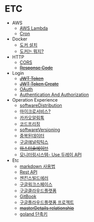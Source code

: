 # ETC
  * AWS
    * [AWS Lambda](aws/2021-12-28-develop-awsLambda.md)
    * [Cron](aws/2021-12-28-develop-CronExpression.md)
  * Docker
    * [도커 설치](docker/2021-07-29-docker-install.md)
    * [도커는 뭐지?](docker/2021-07-29-docker-whatIsDocker.md)
  * HTTP
    * [CORS](http/2022-03-09-http-cors.md)
    * [~~Response Code~~](http/2022-03-10-http-responseCode.md)
  * Login
    * [~~JWT Token~~](login/2021-09-14-login-jwttoken.md)
    * [~~JWT Token Create~~](login/2022-02-15-login-jwtTokenCreate.md)
    * [OAuth](login/2022-03-21-login-OAuth.md)
    * [Authentication And Authorization](login/2022-03-22-login-AuthenticationAndAuthorization.md)
  * Operation Experience
    * [softwareDistribution](operation/2021-08-05-operation-softwareDistribution.md)
    * [마이크로서비스?](operation/2021-08-12-operation-microservice.md)
    * [카카오알림톡](operation/2021-08-12-operation-Kakao-NotificationTalk.md)
    * [코드프리징](operation/2021-08-20-operation-codeFreezing.md)
    * [softwareVersioning](operation/2021-08-30-operation-softwareversioning.md)
    * [중복된데이터](operation/2021-08-30-operation-duplicate-data.md)
    * [구글애널릭틱스](operation/2021-09-07-operation-google-analytics.md)
    * [~~마스터슬에이브~~](operation/2021-09-07-operation-Master-Slave.md)
    * [모니터링시스템- Use 두레이 API](operation/2022-01-04-operation-doorayAPI.md)
  * Etc
    * [markdown 사용법](2021-00-00-etc-markdownExample.md)
    * [Rest API](2021-08-05-etc-restApi.md)
    * [젠킨스빌드에러](2021-10-01-develop-Jenkins-build-error.md)
    * [구글워크스페이스](2021-12-28-develop-googleWorkspace.md)
    * [구글클라우드플랫폼](2021-12-29-etc-gooleCloudPlatform.md)
    * [GitBook](2021-12-31-etc-createGitBook.md)
    * [구글플라우드플랫폼 프로젝트](2022-01-07-etc-gooleCloudPlatformMakeProject.md.md)
    * [~~masterDetails relationship~~](2022-01-07-etc-masterDetails.md.md)
    * [goland 단축키](2022-02-08-goland-keyboardShortcut.md)
  
  
